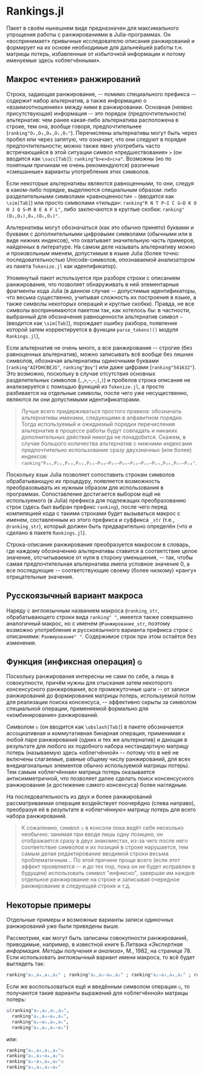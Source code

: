 ﻿# Rankings.jl

Пакет в своём нынешнем виде предназначен для максимального упрощения работы
с ранжированиями в Julia-программах. Он «воспринимает» привычные исследователю описания
ранжирований и формирует на их основе необходимые для дальнейшей работы т.н. матрицы
потерь, избавленные от избыточной информации и потому именуемые здесь «облегчёнными».


## Макрос «чтения» ранжирований

Строка, задающая ранжирование, -- помимо специального префикса -- содержит набор
альтернатив, а также информацию о «взаимоотношениях» между ними в ранжировании.
Основная (неявно присутствующая) информация -- это порядок (предпочтительности)
альтернатив: чем ранее какая-либо альтернатива расположена в строке, тем она, вообще
говоря, предпочтительнее (`ranking"O₂,O₃,O₄,O₁,O₅"`). Перечислены альтернативы могут быть
через пробел или через запятую, что означает, что они следуют в порядке предпочтительности;
можно также явно употребить часто встречающийся в этой ситуации символ «предшествования» `≻`
(он вводится как `\succ[Tab]`): `ranking"b≻e≻d≻c≻a"`. Возможны (но по понятным причинам
не очень рекомендуются) различные «смешанные» варианты употребления этих символов.

Если некоторые альтернативы являются равноценными, то они, следуя в каком-либо порядке,
выделяются специальным образом: либо разделительными символами «равноценности» `∼`
(вводятся как `\sim[Tab]`) или просто символами «тильда»: `ranking"R N T P∼I C G∼D K O H J Q S∼M B E A F L"`,
либо заключаются в круглые скобки: `ranking"(O₂,O₃),O₄,(O₁,O₅)"`.

Альтернативы могут обозначаться (как это обычно принято) буквами и буквами с дополнительными
цифровыми символами (обычными или в виде нижних индексов), что охватывает значительную
часть примеров, найденных в литературе. На самом деле называть альтернативу
можно и произвольным именем, допустимым в языке Julia (более точно: последовательностью
Unicode-символов, опознаваемой анализатором из пакета `Tokenize.jl` как идентификатор).

Упомянутый пакет используется при разборе строки с описанием ранжирования, что позволяет
обнаруживать в ней элементарные фрагменты кода Julia (в данном случае -- допустимые
идентификаторы, что весьма существенно, учитывая сложность их построения в языке, а также
символы некоторых операций и круглые скобки). Правда, не все символы воспринимаются пакетом
так, как хотелось бы: в частности, выбранный для обозначения равноценности альтернатив
символ `∼` (вводится как `\sim[Tab]`), порождает ошибку разбора, появление которой затем
корректируется в функции `parse_tokens!()` модуля `Rankings.jl`), 

Если альтернатив не очень много, а все ранжирования -- строгие (без равноценных альтернатив), можно записывать всё вообще без лишних символов, обозначая альтернативы одиночными буквами
(`ranking"AIFDHCBEJG"`, `ranking"βαγ"`) или даже цифрами (`ranking"541632"`).
Это возможно, поскольку в случае отсутствия основных разделительных символов
(`,`,`≻`,`~`,`∼`,`(`,`)`) и пробелов строка описания не анализируется с помощью функций
из `Tokenize.jl`, а просто разбивается на отдельные символы, после чего уже несущественно,
являются ли они допустимыми идентификаторами.

> Лучше всего придерживаться простого правила: обозначать альтернативы именами,
> следующими в алфавитном порядке. Тогда используемый и ожидаемый порядки перечисления
> альтернатив в процессе работы будут совпадать и никаких дополнительных действий
> никогда не понадобится. Скажем, в случае большого количества альтернатив с нижними
> индексами предпочтительно использование сразу двухзначных (или более) индексов:
> `ranking"P₀₈,P₁₁,P₀₃,P₀₂,P₀₁∼P₀₄∼P₀₅∼P₀₆∼P₁₀∼P₁₂∼P₁₃,P₀₉,P₀₇∼P₁₄"`.

Поскольку язык Julia позволяет сопоставить строкам символов обрабатывающую их процедуру,
появляется возможность преобразовывать их нужным образом для использования в программах.
Сопоставление достигается выбором ещё не используемого (в Julia) префикса
для подлежащих преобразованию строк (здесь был выбран префикс `ranking`),
после чего перед компиляцией кода с такими строками будет вызываться макрос
с именем, составленным из этого префикса и суффикса `_str` (т.е., `@ranking_str`),
который должен быть предварительно определён (что и сделано в пакете `Rankings.jl`).

Строка-описание ранжирования преобразуется макросом в словарь, где каждому обозначению
альтернативы ставится в соответствие целое значение, отсчитываемое от нуля
в сторону уменьшения, -- так, чтобы самая предпочтительная альтернатива имела
условное значение 0, а все последующие -- соответствующие своему (более низкому)
«рангу» отрицательные значения.


## Русскоязычный вариант макроса

Наряду с англоязычным названием макроса `@ranking_str`, обрабатывающего строки вида
`ranking" "`, имеется также совершенно аналогичный макрос, но с именем `@Ранжирование_str`,
поэтому возможно употребление и русскоязычного варианта префикса строк с описаниями:
`Ранжирование" "`. Содержимое строк при этом остаётся без изменения.


## Функция (инфиксная операция) `⦸`

Поскольку ранжирования интересны не сами по себе, а лишь в совокупности, причём
нужны для отыскания затем некоторого консенсусного ранжирования, все промежуточные
шаги -- от записи ранжирований до формирования матрицы потерь, используемой потом
для реализации поиска консенсуса, -- эффективно скрыты за символом специальной операции,
применяемой формально для «комбинирования» ранжирований.

Символом `⦸` (он вводится как `\obslash[Tab]`) в пакете обозначается ассоциативная
и коммутативная бинарная операция, применимая к любой паре ранжирований (одних и
тех же альтернатив) и дающая в результате для любого их подобного набора нестандартную
матрицу потерь (называемую здесь «облегчённой» -- потому что в неё не включены слагаемые,
равные общему числу ранжирований, для всех внедиагональных элементов обычно используемой
матрицы потерь). Тем самым «облегчённая» матрица потерь оказывается антисимметричной,
что позволяет далее сделать поиск консенсусного ранжирования (и достижение самого
консенсуса) более наглядным.

На последовательность из двух и более ранжирований рассматриваемая операция воздействует
поочерёдно (слева направо), преобразуя её в результате в «облегчённую» матрицу потерь
для всего набора ранжирований.

> К сожалению, символ `⦸` в консоли пока ведёт себя несколько необычно: занимая
> при вводе лишь одну позицию, он отображается сразу в двух знакоместах, из-за чего
> после него соответствие символов и их позиций в строке нарушается, тем самым делая
> редактирование вводимой строки весьма проблематичным... По этой причине проще всего
> (если этот эффект проявляется -- и до тех пор, пока он не будет исправлен в будущем)
> использовать символ "инфиксно", завершая им каждое отдельное ранжирование на строке
> и записывая очередное ранжирование в следующей строке и т.д.


## Некоторые примеры

Отдельные примеры и возможные варианты записи одиночных ранжирований уже были приведены выше.

Рассмотрим, как могут быть записаны совокупности ранжирований, приводимые, например, в известной книге Б.Литвака *«Экспертная информация. Методы получения и анализа»*, М., 1982, на странице 78.
Если использовать англоязычный вариант имени макроса, то всё будет выглядеть так: 
```julia
ranking"a₂,a₄,a₁,a₃" ; ranking"a₁,a₃∼a₄,a₂" ; ranking"a₂∼a₃,a₄,a₁" ; ranking"a₃,a₂,a₁∼a₄"
```
Если же воспользоваться ещё и введённым символом операции `⦸`, то получаются такие
варианты выражений для «облегчённой» матрицы потерь:
```julia
⦸(ranking"a₂,a₄,a₁,a₃",
  ranking"a₁,a₃∼a₄,a₂",
  ranking"a₂∼a₃,a₄,a₁",
  ranking"a₃,a₂,a₁∼a₄")
```
или:
```julia
ranking"a₂,a₄,a₁,a₃"⦸
ranking"a₁,a₃∼a₄,a₂"⦸
ranking"a₂∼a₃,a₄,a₁"⦸
ranking"a₃,a₂,a₁∼a₄"
```
